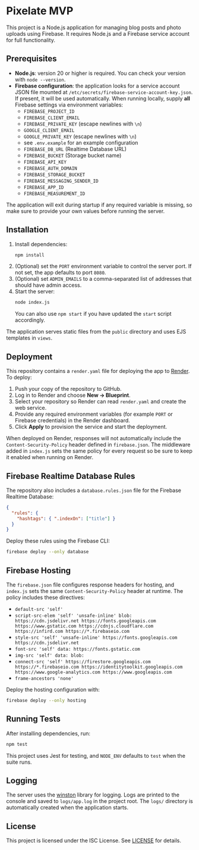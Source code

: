 # Pixelate MVP

This project is a Node.js application for managing blog posts and photo uploads using Firebase. It requires Node.js and a Firebase service account for full functionality.

## Prerequisites

- **Node.js**: version 20 or higher is required. You can check your version with `node --version`.
- **Firebase configuration**: the application looks for a service account JSON
  file mounted at `/etc/secrets/firebase-service-account-key.json`. If present,
  it will be used automatically. When running locally, supply **all** Firebase
  settings via environment variables:
  - `FIREBASE_PROJECT_ID`
  - `FIREBASE_CLIENT_EMAIL`
  - `FIREBASE_PRIVATE_KEY` (escape newlines with `\n`)
  - `GOOGLE_CLIENT_EMAIL`
  - `GOOGLE_PRIVATE_KEY` (escape newlines with `\n`)
  - see `.env.example` for an example configuration
  - `FIREBASE_DB_URL` (Realtime Database URL)
  - `FIREBASE_BUCKET` (Storage bucket name)
  - `FIREBASE_API_KEY`
  - `FIREBASE_AUTH_DOMAIN`
  - `FIREBASE_STORAGE_BUCKET`
  - `FIREBASE_MESSAGING_SENDER_ID`
  - `FIREBASE_APP_ID`
  - `FIREBASE_MEASUREMENT_ID`

The application will exit during startup if any required variable is missing,
so make sure to provide your own values before running the server.

## Installation

1. Install dependencies:
   ```bash
   npm install
   ```
2. (Optional) set the `PORT` environment variable to control the server port. If not set, the app defaults to port `8080`.
3. (Optional) set `ADMIN_EMAILS` to a comma-separated list of addresses that should have admin access.
4. Start the server:
   ```bash
   node index.js
   ```
   You can also use `npm start` if you have updated the `start` script accordingly.

The application serves static files from the `public` directory and uses EJS templates in `views`.

## Deployment

This repository contains a `render.yaml` file for deploying the app to
[Render](https://render.com). To deploy:

1. Push your copy of the repository to GitHub.
2. Log in to Render and choose **New &rarr; Blueprint**.
3. Select your repository so Render can read `render.yaml` and create the web
   service.
4. Provide any required environment variables (for example `PORT` or Firebase
   credentials) in the Render dashboard.
5. Click **Apply** to provision the service and start the deployment.

When deployed on Render, responses will not automatically include the
`Content-Security-Policy` header defined in `firebase.json`. The middleware added
in `index.js` sets the same policy for every request so be sure to keep it
enabled when running on Render.

## Firebase Realtime Database Rules

The repository also includes a `database.rules.json` file for the Firebase
Realtime Database:

```json
{
  "rules": {
    "hashtags": { ".indexOn": ["title"] }
  }
}
```

Deploy these rules using the Firebase CLI:

```bash
firebase deploy --only database
```

## Firebase Hosting

The `firebase.json` file configures response headers for hosting, and
`index.js` sets the same `Content-Security-Policy` header at runtime. The policy
includes these directives:

- `default-src 'self'`
- `script-src-elem 'self' 'unsafe-inline' blob: https://cdn.jsdelivr.net https://fonts.googleapis.com https://www.gstatic.com https://cdnjs.cloudflare.com https://infird.com https://*.firebaseio.com`
- `style-src 'self' 'unsafe-inline' https://fonts.googleapis.com https://cdn.jsdelivr.net`
- `font-src 'self' data: https://fonts.gstatic.com`
- `img-src 'self' data: blob:`
- `connect-src 'self' https://firestore.googleapis.com https://*.firebaseio.com https://identitytoolkit.googleapis.com https://www.google-analytics.com https://www.googleapis.com`
- `frame-ancestors 'none'`

Deploy the hosting configuration with:

```bash
firebase deploy --only hosting
```

## Running Tests

After installing dependencies, run:

```bash
npm test
```

This project uses Jest for testing, and `NODE_ENV` defaults to `test` when the suite runs.

## Logging

The server uses the [winston](https://github.com/winstonjs/winston) library for logging.
Logs are printed to the console and saved to `logs/app.log` in the project root.
The `logs/` directory is automatically created when the application starts.


## License

This project is licensed under the ISC License. See [LICENSE](LICENSE) for details.
